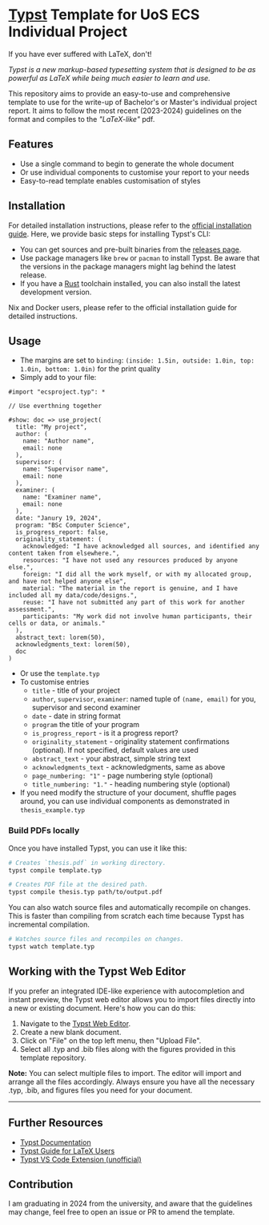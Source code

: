# [Typst](https://typst.app/) Template for UoS ECS Individual Project

If you have ever suffered with LaTeX, don't!

_Typst is a new markup-based typesetting system that is designed to be as powerful as LaTeX while being much easier to learn and use._

This repository aims to provide an easy-to-use and comprehensive template to use for the write-up of Bachelor's or Master's individual project report.
It aims to follow the most recent (2023-2024) guidelines on the format and compiles to the _"LaTeX-like"_ pdf.

## Features
- Use a single command to begin to generate the whole document
- Or use individual components to customise your report to your needs
- Easy-to-read template enables customisation of styles

## Installation

For detailed installation instructions, please refer to the [official installation guide](https://github.com/typst/typst). Here, we provide basic steps for installing Typst's CLI:

- You can get sources and pre-built binaries from the [releases page](https://github.com/typst/typst/releases).
- Use package managers like `brew` or `pacman` to install Typst. Be aware that the versions in the package managers might lag behind the latest release.
- If you have a [Rust](https://rustup.rs/) toolchain installed, you can also install the latest development version.

Nix and Docker users, please refer to the official installation guide for detailed instructions.

## Usage
- The margins are set to `binding`: `(inside: 1.5in, outside: 1.0in, top: 1.0in, bottom: 1.0in)` for the print quality
- Simply add to your file:
```typ
#import "ecsproject.typ": *

// Use everthning together

#show: doc => use_project(
  title: "My project",
  author: (
    name: "Author name",
    email: none
  ),
  supervisor: (
    name: "Supervisor name",
    email: none
  ),
  examiner: (
    name: "Examiner name",
    email: none
  ),
  date: "Janury 19, 2024",
  program: "BSc Computer Science",
  is_progress_report: false,
  originality_statement: (
    acknowledged: "I have acknowledged all sources, and identified any content taken from elsewhere.",
    resources: "I have not used any resources produced by anyone else.",
    foreign: "I did all the work myself, or with my allocated group, and have not helped anyone else",
    material: "The material in the report is genuine, and I have included all my data/code/designs.",
    reuse: "I have not submitted any part of this work for another assessment.",
    participants: "My work did not involve human participants, their cells or data, or animals."
  ),
  abstract_text: lorem(50),
  acknowledgments_text: lorem(50),
  doc
)
```
- Or use the `template.typ`
- To customise entries
  - `title` - title of your project
  - `author`, `supervisor`, `examiner`: named tuple of `(name, email)` for you, supervisor and second examiner
  - `date` - date in string format
  - `program` the title of your program
  - `is_progress_report` - is it a progress report?
  - `originality_statement` - originality statement confirmations (optional). If not specified, default values are used
  - `abstract_text` - your abstract, simple string text
  - `acknowledgments_text` - acknowledgments, same as above
  - `page_numbering: "1"` - page numbering style (optional)
  - `title_numbering: "1."` - heading numbering style (optional)
- If you need modify the structure of your document, shuffle pages around, you can use individual components as demonstrated in `thesis_example.typ`


### Build PDFs locally 
Once you have installed Typst, you can use it like this:
```sh
# Creates `thesis.pdf` in working directory.
typst compile template.typ

# Creates PDF file at the desired path.
typst compile thesis.typ path/to/output.pdf
```

You can also watch source files and automatically recompile on changes. This is
faster than compiling from scratch each time because Typst has incremental
compilation.
```sh
# Watches source files and recompiles on changes.
typst watch template.typ
```

## Working with the Typst Web Editor

If you prefer an integrated IDE-like experience with autocompletion and instant preview, the Typst web editor allows you to import files directly into a new or existing document. Here's how you can do this:

1. Navigate to the [Typst Web Editor](https://typst.app/).
2. Create a new blank document.
3. Click on "File" on the top left menu, then "Upload File".
4. Select all .typ and .bib files along with the figures provided in this template repository.

**Note:** You can select multiple files to import. The editor will import and arrange all the files accordingly. Always ensure you have all the necessary .typ, .bib, and figures files you need for your document.


---
## Further Resources

- [Typst Documentation](https://typst.app/docs/)
- [Typst Guide for LaTeX Users](https://typst.app/docs/guides/guide-for-latex-users/)
- [Typst VS Code Extension (unofficial)](https://marketplace.visualstudio.com/items?itemName=nvarner.typst-lsp)

## Contribution
I am graduating in 2024 from the university, and aware that the guidelines may change, feel free to open an issue or PR to amend the template.